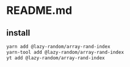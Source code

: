 # README.md

    

## install

```bash
yarn add @lazy-random/array-rand-index
yarn-tool add @lazy-random/array-rand-index
yt add @lazy-random/array-rand-index
```

